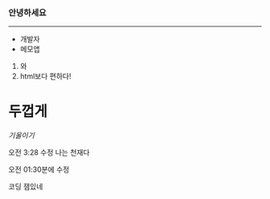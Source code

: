 ###  안녕하세요
---
- 개발자
- 메모앱

1. 와 
2. html보다 편하다!

# **두껍게**
*기울이기*

오전 3:28 수정
나는 천재다

오전 01:30분에 수정

코딩 잼있네
